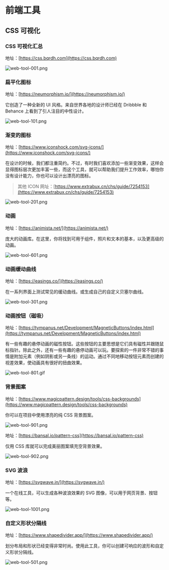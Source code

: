 # 前端工具

## CSS 可视化

### CSS 可视化汇总

地址：[https://css.bqrdh.com](https://css.bqrdh.com)

![web-tool-001.png](/assets/images/web-tool-001.png#pic_center")

### 扁平化图标

地址：[https://neumorphism.io/](https://neumorphism.io/)

它创造了一种全新的 UI 风格。来自世界各地的设计师已经在 Dribbble 和 Behance 上看到了引人注目的中性设计。

![web-tool-101.png](/assets/images/web-tool-101.png#pic_center")

### 渐变的图标

地址：[https://www.iconshock.com/svg-icons/](https://www.iconshock.com/svg-icons/)

在设计的时候，我们都注重简约。不过，有时我们喜欢添加一些渐变效果，这样会显得图标层次更加丰富一些，而这个工具，就可以帮助我们提升工作效率，哪怕你没有设计能力，你也可以设计出漂亮的图标。

> 其他 ICON 网址：[https://www.extrabux.cn/chs/guide/7254153](https://www.extrabux.cn/chs/guide/7254153)

![web-tool-201.png](/assets/images/web-tool-201.png#pic_center")

### 动画

地址：[https://animista.net/](https://animista.net/)

庞大的动画库。在这里，你将找到可用于组件，照片和文本的基本，以及更高级的动画。

![web-tool-601.png](/assets/images/web-tool-601.png#pic_center")

### 动画缓动曲线

地址：[https://easings.co/](https://easings.co/)

在一系列界面上测试常见的缓动曲线。或生成自己的自定义贝塞尔曲线。

![web-tool-301.png](/assets/images/web-tool-301.png#pic_center")

### 动画按钮（磁吸）

地址：[https://tympanus.net/Development/MagneticButtons/index.html](https://tympanus.net/Development/MagneticButtons/index.html)

有一些有趣的悬停动画的磁性按钮。这些按钮的主要思想是它们具有磁性并跟随鼠标指针。除此之外，还有一些有趣的悬停动画可以玩。要探索的一件非常不错的事情是附加元素（例如阴影或另一条线）的运动。通过不同地移动按钮元素而创建的视差效果，使动画具有很好的扭曲效果。

![web-tool-801.gif](/assets/images/web-tool-801.gif#pic_center")

### 背景图案

地址：[https://www.magicpattern.design/tools/css-backgrounds](https://www.magicpattern.design/tools/css-backgrounds)

你可以在项目中使用漂亮的纯 CSS 背景图案。

![web-tool-901.png](/assets/images/web-tool-901.png#pic_center")

地址：[https://bansal.io/pattern-css](https://bansal.io/pattern-css)

仅用 CSS 库就可以完成美丽图案填充空背景效果。

![web-tool-902.png](/assets/images/web-tool-902.png#pic_center")

### SVG 波浪

地址：[https://svgwave.in/](https://svgwave.in/)

一个在线工具，可以生成各种波浪效果的 SVG 图像，可以用于网页背景、按钮等。

![web-tool-1001.png](/assets/images/web-tool-1001.png#pic_center")

### 自定义形状分隔线

地址：[https://www.shapedivider.app/](https://www.shapedivider.app/)

划分布局和形状已经变得非常时尚。使用此工具，你可以创建可响应的波形和自定义形状分隔线。

![web-tool-501.png](/assets/images/web-tool-501.png#pic_center")

